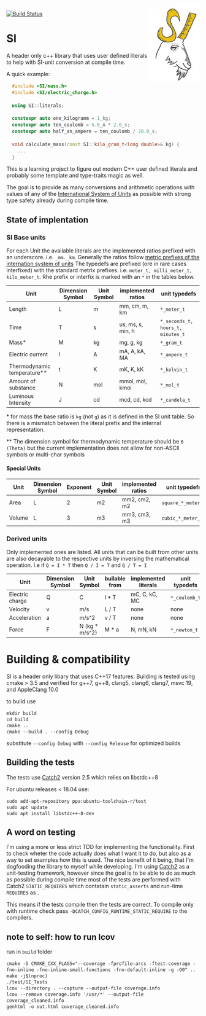 <img align="right" src="SI-logo.jpg">

[![Build Status](https://travis-ci.com/bernedom/SI.svg?branch=master)](https://travis-ci.com/bernedom/SI)


# SI
A header only c++ library that uses user defined literals to help with SI-unit conversion at compile time.

A quick example: 
```cpp
  #include <SI/mass.h>
  #include <SI/electric_charge.h>

  using SI::literals;

  constexpr auto one_kilogramm = 1_kg;
  constexpr auto ten_coulomb = 5.0_A * 2.0_s;
  constexpr auto half_an_ampere = ten_coulomb / 20.0_s;

  void calculate_mass(const SI::kilo_gram_t<long double>& kg) { 
    ...
  }
```

This is a learning project to figure out modern C++ user defined literals and probably some template and type-traits magic as well. 

The goal is to provide as many conversions and arithmetic operations with values of any of the [International System of Units](https://en.wikipedia.org/wiki/International_System_of_Units) as possible with strong type safety already during compile time. 

## State of implentation

### SI Base units

For each Unit the available literals are the implemented ratios prefixed with an underscore. i.e. `_mm`. `_km`. Generally the ratios follow [metric prefixes of the internation system of units](https://en.wikipedia.org/wiki/Metric_prefix)
The typedefs are prefixed (ore in rare cases interfixed) with the standard metrix prefixes. i.e. `meter_t, milli_meter_t, kilo_meter_t`. Rhe prefix or interfix is marked with an `*` in the tables below. 

| Unit                        | Dimension Symbol | Unit Symbol | implemented ratios | unit typedefs                     |
| --------------------------- | ---------------- | ----------- | ------------------ | --------------------------------- |
| Length                      | L                | m           | mm, cm, m, km      | `*_meter_t`                       |
| Time                        | T                | s           | us, ms, s, min, h  | `*_seconds_t, hours_t, minutes_t` |
| Mass*                       | M                | kg          | mg, g, kg          | `*_gram_t `                       |
| Electric current            | I                | A           | mA, A, kA, MA      | `*_ampere_t`                      |
| Thermodynamic temperature** | t                | K           | mK, K, kK          | `*_kelvin_t`                      |
| Amount of substance         | N                | mol         | mmol, mol, kmol    | `*_mol_t`                         |
| Luminous Intensity          | J                | cd          | mcd, cd, kcd       | `*_candela_t`                     |

\* for mass the base ratio is `kg` (not `g`) as it is defined in the SI unit table. So there is a mismatch between the literal prefix and the internal representation.

\** The dimension symbol for thermodynamic temperature should be `Θ (Theta)` but the current implementation does not allow for non-ASCII symbols or multi-char symbols

#### Special Units

| Unit   | Dimension Symbol | Exponent | Unit Symbol | implemented ratios | unit typedefs      |
| ------ | ---------------- | -------- | ----------- | ------------------ | ------------------ |
| Area   | L                | 2        | m2          | mm2, cm2, m2       | `square_*_meter_t` |
| Volume | L                | 3        | m3          | mm3, cm3, m3       | `cubic_*_meter_t`  |


### Derived units

Only implemented ones are listed. All units that can be built from other units are also decayable to the respective units by inversing the mathematical operation. I.e if `Q = I * T` then `Q / I = T` and `Q / T = I`

| Unit            | Dimension Symbol | Unit Symbol    | builable from | implemented literals | unit typedefs |
| --------------- | ---------------- | -------------- | ------------- | -------------------- | ------------- |
| Electric charge | Q                | C              | I * T         | mC, C, kC, MC        | `*_coulomb_t` |
| Velocity        | v                | m/s            | L / T         | none                 | none          |
| Acceleration    | a                | m/s^2          | v / T         | none                 | none          |
| Force           | F                | N (kg * m/s^2) | M * a         | N, mN, kN            | `*_newton_t`  |


# Building & compatibility

SI is a header only libary that uses C++17 features. Building is tested using cmake > 3.5 and verified for g++7, g++8, clang5, clang6, clang7, msvc 19, and AppleClang 10.0


to build use 
```
mkdir build
cd build
cmake ..
cmake --build . --config Debug
```

substitute `--config Debug` with `--config Release` for optimized builds

## Building the tests

The tests use [Catch2](https://github.com/catchorg/Catch2) version 2.5 which relies on libstdc++8
 
For ubuntu releases < 18.04 use:
```
sudo add-apt-repository ppa:ubuntu-toolchain-r/test
sudo apt update
sudo apt install libstdc++-8-dev
```

## A word on testing 

I'm using a more or less strict TDD for implementing the functionality. First to check wheter the code actually does what I want it to do, but also as a way to set examples how this is used. The nice benefit of it being, that I'm dogfooding the library to myself while developing. I'm using [Catch2](https://github.com/catchorg/Catch2) as a unit-testing framework, however since the goal is to be able to do as much as possible during compile time most of the tests are performed with Catch2 `STATIC_REQUIRES` which contatain `static_asserts` and run-time `REQUIRE`s as . 

This means if the tests compile then the tests are correct. To compile only with runtime check pass `-DCATCH_CONFIG_RUNTIME_STATIC_REQUIRE` to the compilers. 

## note to self: how to run lcov

run in `build` folder

```
cmake -D CMAKE_CXX_FLAGS="--coverage -fprofile-arcs -ftest-coverage -fno-inline -fno-inline-small-functions -fno-default-inline -g -O0" ..
make -j$(nproc)
./test/SI_Tests
lcov --directory . --capture --output-file coverage.info
lcov --remove coverage.info '/usr/*' --output-file coverage_cleaned.info
genhtml -o out.html coverage_cleaned.info
```